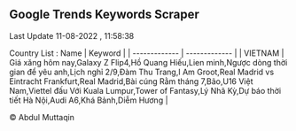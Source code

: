 

## Google Trends Keywords Scraper 
 
Last Update 11-08-2022 , 11:58:38

Country List :
 Name  | Keyword |
| ------------- | ------------- |
| VIETNAM | Giá xăng hôm nay,Galaxy Z Flip4,Hồ Quang Hiếu,Lien minh,Ngược dòng thời gian để yêu anh,Lịch nghỉ 2/9,Đàm Thu Trang,I Am Groot,Real Madrid vs Eintracht Frankfurt,Real Madrid,Bài cúng Rằm tháng 7,Bão,U16 Việt Nam,Viettel đấu Với Kuala Lumpur,Tower of Fantasy,Lý Nhã Kỳ,Dự báo thời tiết Hà Nội,Audi A6,Khá Bảnh,Diễm Hương |



© Abdul Muttaqin 
